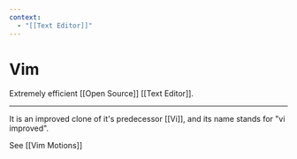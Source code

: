 ```yaml
---
context:
  - "[[Text Editor]]"
---
```


# Vim

Extremely efficient [[Open Source]] [[Text Editor]].

---

It is an improved clone of it's predecessor [[Vi]], and its name stands for "vi improved".

See [[Vim Motions]]
